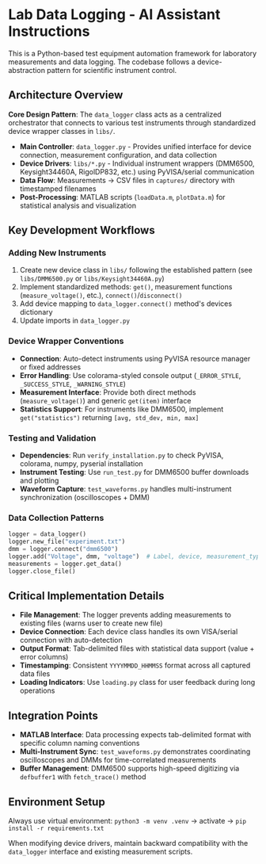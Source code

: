 # Lab Data Logging - AI Assistant Instructions

This is a Python-based test equipment automation framework for laboratory measurements and data logging. The codebase follows a device-abstraction pattern for scientific instrument control.

## Architecture Overview

**Core Design Pattern**: The `data_logger` class acts as a centralized orchestrator that connects to various test instruments through standardized device wrapper classes in `libs/`.

- **Main Controller**: `data_logger.py` - Provides unified interface for device connection, measurement configuration, and data collection
- **Device Drivers**: `libs/*.py` - Individual instrument wrappers (DMM6500, Keysight34460A, RigolDP832, etc.) using PyVISA/serial communication
- **Data Flow**: Measurements → CSV files in `captures/` directory with timestamped filenames
- **Post-Processing**: MATLAB scripts (`loadData.m`, `plotData.m`) for statistical analysis and visualization

## Key Development Workflows

### Adding New Instruments
1. Create new device class in `libs/` following the established pattern (see `libs/DMM6500.py` or `libs/Keysight34460A.py`)
2. Implement standardized methods: `get()`, measurement functions (`measure_voltage()`, etc.), `connect()`/`disconnect()`
3. Add device mapping to `data_logger.connect()` method's devices dictionary
4. Update imports in `data_logger.py`

### Device Wrapper Conventions
- **Connection**: Auto-detect instruments using PyVISA resource manager or fixed addresses
- **Error Handling**: Use colorama-styled console output (`_ERROR_STYLE`, `_SUCCESS_STYLE`, `_WARNING_STYLE`)
- **Measurement Interface**: Provide both direct methods (`measure_voltage()`) and generic `get(item)` interface
- **Statistics Support**: For instruments like DMM6500, implement `get("statistics")` returning `[avg, std_dev, min, max]`

### Testing and Validation
- **Dependencies**: Run `verify_installation.py` to check PyVISA, colorama, numpy, pyserial installation
- **Instrument Testing**: Use `run_test.py` for DMM6500 buffer downloads and plotting
- **Waveform Capture**: `test_waveforms.py` handles multi-instrument synchronization (oscilloscopes + DMM)

### Data Collection Patterns
```python
logger = data_logger()
logger.new_file("experiment.txt")
dmm = logger.connect("dmm6500")
logger.add("Voltage", dmm, "voltage")  # Label, device, measurement_type
measurements = logger.get_data()
logger.close_file()
```

## Critical Implementation Details

- **File Management**: The logger prevents adding measurements to existing files (warns user to create new file)
- **Device Connection**: Each device class handles its own VISA/serial connection with auto-detection
- **Output Format**: Tab-delimited files with statistical data support (value + error columns)
- **Timestamping**: Consistent `YYYYMMDD_HHMMSS` format across all captured data files
- **Loading Indicators**: Use `loading.py` class for user feedback during long operations

## Integration Points

- **MATLAB Interface**: Data processing expects tab-delimited format with specific column naming conventions
- **Multi-Instrument Sync**: `test_waveforms.py` demonstrates coordinating oscilloscopes and DMMs for time-correlated measurements
- **Buffer Management**: DMM6500 supports high-speed digitizing via `defbuffer1` with `fetch_trace()` method

## Environment Setup
Always use virtual environment: `python3 -m venv .venv` → activate → `pip install -r requirements.txt`

When modifying device drivers, maintain backward compatibility with the `data_logger` interface and existing measurement scripts.